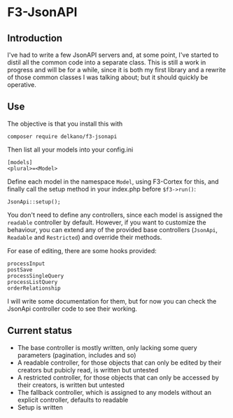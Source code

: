# F3-JsonAPI

## Introduction
I've had to write a few JsonAPI servers and, at some point, I've started to distil all the common code into a separate class. This is still a work in progress and will be for a while, since it is both my first library and a rewrite of those common classes I was talking about; but it should quickly be operative.

## Use

The objective is that you install this with 

    composer require delkano/f3-jsonapi

Then list all your models into your config.ini

    [models]
    <plural>=<Model>

Define each model in the namespace `Model`, using F3-Cortex for this, and finally call the setup method in your index.php before `$f3->run()`:

    JsonApi::setup();

You don't need to define any controllers, since each model is assigned the `readable` controller by default. However, if you want to customize the behaviour, you can extend any of the provided base controllers  (`JsonApi`, `Readable` and `Restricted`) and override their methods.

For ease of editing, there are some hooks provided:

    processInput
    postSave
    processSingleQuery
    processListQuery
    orderRelationship

I will write some documentation for them, but for now you can check the JsonApi controller code to see their working.

## Current status

  * The base controller is mostly written, only lacking some query parameters (pagination, includes and so)
  * A readable controller, for those objects that can only be edited by their creators but pubicly read, is written but untested
  * A restricted controller, for those objects that can only be accessed by their creators, is written but untested
  * The fallback controller, which is assigned to any models without an explicit controller, defaults to readable
  * Setup is written
